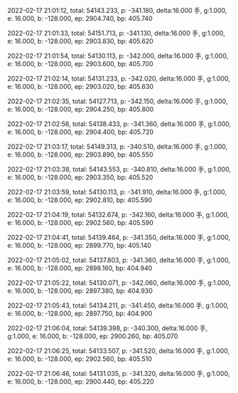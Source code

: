 2022-02-17 21:01:12, total: 54143.233, p: -341.180, delta:16.000 手, g:1.000, e: 16.000, b: -128.000, ep: 2904.740, bp: 405.740

2022-02-17 21:01:33, total: 54151.713, p: -341.130, delta:16.000 手, g:1.000, e: 16.000, b: -128.000, ep: 2903.830, bp: 405.620

2022-02-17 21:01:54, total: 54130.113, p: -342.000, delta:16.000 手, g:1.000, e: 16.000, b: -128.000, ep: 2903.600, bp: 405.700

2022-02-17 21:02:14, total: 54131.233, p: -342.020, delta:16.000 手, g:1.000, e: 16.000, b: -128.000, ep: 2903.020, bp: 405.630

2022-02-17 21:02:35, total: 54127.713, p: -342.150, delta:16.000 手, g:1.000, e: 16.000, b: -128.000, ep: 2904.250, bp: 405.800

2022-02-17 21:02:56, total: 54138.433, p: -341.360, delta:16.000 手, g:1.000, e: 16.000, b: -128.000, ep: 2904.400, bp: 405.720

2022-02-17 21:03:17, total: 54149.313, p: -340.510, delta:16.000 手, g:1.000, e: 16.000, b: -128.000, ep: 2903.890, bp: 405.550

2022-02-17 21:03:38, total: 54143.553, p: -340.810, delta:16.000 手, g:1.000, e: 16.000, b: -128.000, ep: 2903.350, bp: 405.520

2022-02-17 21:03:59, total: 54130.113, p: -341.910, delta:16.000 手, g:1.000, e: 16.000, b: -128.000, ep: 2902.810, bp: 405.590

2022-02-17 21:04:19, total: 54132.674, p: -342.160, delta:16.000 手, g:1.000, e: 16.000, b: -128.000, ep: 2902.560, bp: 405.590

2022-02-17 21:04:41, total: 54139.464, p: -341.350, delta:16.000 手, g:1.000, e: 16.000, b: -128.000, ep: 2899.770, bp: 405.140

2022-02-17 21:05:02, total: 54137.803, p: -341.360, delta:16.000 手, g:1.000, e: 16.000, b: -128.000, ep: 2898.160, bp: 404.940

2022-02-17 21:05:22, total: 54130.071, p: -342.060, delta:16.000 手, g:1.000, e: 16.000, b: -128.000, ep: 2897.380, bp: 404.930

2022-02-17 21:05:43, total: 54134.211, p: -341.450, delta:16.000 手, g:1.000, e: 16.000, b: -128.000, ep: 2897.750, bp: 404.900

2022-02-17 21:06:04, total: 54139.398, p: -340.300, delta:16.000 手, g:1.000, e: 16.000, b: -128.000, ep: 2900.260, bp: 405.070

2022-02-17 21:06:25, total: 54133.507, p: -341.520, delta:16.000 手, g:1.000, e: 16.000, b: -128.000, ep: 2902.560, bp: 405.510

2022-02-17 21:06:46, total: 54131.035, p: -341.320, delta:16.000 手, g:1.000, e: 16.000, b: -128.000, ep: 2900.440, bp: 405.220
